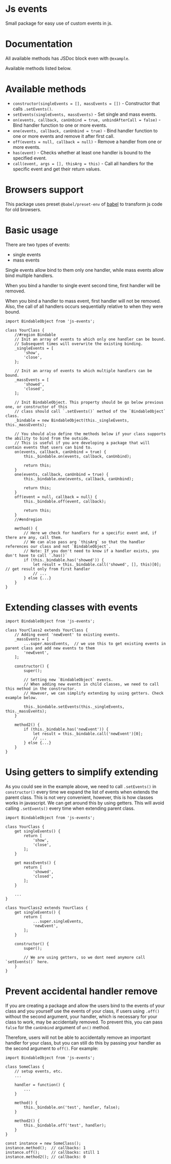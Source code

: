 # Js events

Small package for easy use of custom events in js.

# Documentation

All available methods has JSDoc block even with `@example`.

Available methods listed below.

# Available methods

- `constructor(singleEvents = [], massEvents = [])` - Constructor that calls `.setEvents()`.
- `setEvents(singleEvents, massEvents)` - Set single and mass events.
- `on(events, callback, canUnbind = true, unbindAfterCall = false)` - Bind handler function to one or more events.
- `one(events, callback, canUnbind = true)` - Bind handler function to one or more events and remove it after first call.
- `off(events = null, callback = null)` - Remove a handler from one or more events.
- `has(event)` - Checks whether at least one handler is bound to the specified event.
- `call(event, args = [], thisArg = this)` - Call all handlers for the specific event and get their return values.

# Browsers support

This package uses preset `@babel/preset-env` of [babel](https://github.com/babel/babel) to transform js code for old browsers.

# Basic usage

There are two types of events:
- single events
- mass events

Single events allow bind to them only one handler, while mass events allow bind multiple handlers.

When you bind a handler to single event second time, first handler will be removed.

When you bind a handler to mass event, first handler will not be removed.
Also, the call of all handlers occurs sequentially relative to when they were bound.

```
import BindableObject from 'js-events';

class YourClass {
    //#region Bindable
    // Init an array of events to which only one handler can be bound.
    // Subsequent times will overwrite the existing binding.
    _singleEvents = [
        'show',
        'close',
    };

    // Init an array of events to which multiple handlers can be bound.
    _massEvents = [
        'showed',
        'closed',
    ];

    // Init BindableObject. This property should be go below previous one, or constructor of this
    // class should call `.setEvents()` method of the `BindableObject` class.
    _bindable = new BindableObject(this._singleEvents, this._massEvents);

    // You should also define the methods below if your class supports the ability to bind from the outside.
    // This is useful if you are developing a package that will contain events that users can bind to.
    on(events, callback, canUnbind = true) {
        this._bindable.on(events, callback, canUnbind);

        return this;
    }
    one(events, callback, canUnbind = true) {
        this._bindable.one(events, callback, canUnbind);

        return this;
    }
    off(event = null, callback = null) {
        this._bindable.off(event, callback);

        return this;
    }
    //#endregion

    method() {
        // Here we check for handlers for a specific event and, if there are any, call them.
        // We can also pass arg `thisArg` so that the handler references our class and not `BindableObject`.
        // Note: If you don't need to know if a handler exists, you don't have to call `.has()`
        if (this._bindable.has('showed')) {
            let result = this._bindable.call('showed', [], this)[0];  // get result only from first handler
            // ...
        } else {...}
    }
}
```

# Extending classes with events

```
import BindableObject from 'js-events';

class YourClass2 extends YourClass {
    // Adding event 'newEvent' to existing events.
    _massEvents = [
        ...super.massEvents,  // we use this to get existing events in parent class and add new events to them
        'newEvent',
    ];

    constructor() {
        super();

        // Setting new `BindableObject` events.
        // When adding new events in child classes, we need to call this method in the constructor.
        // However, we can simplify extending by using getters. Check example below.

        this._bindable.setEvents(this._singleEvents, this._massEvents);
    }

    method2() {
        if (this._bindable.has('newEvent')) {
            let result = this._bindable.call('newEvent')[0];
            // ...
        } else {...}
    }
}
```

# Using getters to simplify extending
As you could see in the example above, we need to call `.setEvents()` in `constructor()` every time we expand the list of events when extends the parent class.
This is not very convenient, however, this is how classes works in javascript.
We can get around this by using getters.
This will avoid calling `.setEvents()` every time when extending parent class.

```
import BindableObject from 'js-events';

class YourClass {
    get singleEvents() {
        return [
            'show',
            'close',
        ];
    }

    get massEvents() {
        return [
            'showed',
            'closed',
        ];
    }

    ...
}

class YourClass2 extends YourClass {
    get singleEvents() {
        return [
            ...super.singleEvents,
            'newEvent',
        ];
    }

    constructor() {
        super();

        // We are using getters, so we dont need anymore call `setEvents()` here.
    }
}
```

# Prevent accidental handler remove

If you are creating a package and allow the users bind to the events of your class and you yourself use the events of your class,
if users using `.off()` without the second argument, your handler, which is necessary for your class to work, may be accidentally removed.
To prevent this, you can pass `false` for the `canUnbind` argument of `on()` method.

Therefore, users will not be able to accidentally remove an important handler for your class,
but you can still do this by passing your handler as the second argument to `off()`.
For example:

```
import BindableObject from 'js-events';

class SomeClass {
    // setup events, etc.
    ...

    handler = function() {
        ...
    }

    method() {
        this._bindable.on('test', handler, false);
    }

    method2() {
        this._bindable.off('test', handler);
    }
}

const instance = new SomeClass();
instance.method();  // callbacks: 1
instance.off();     // callbacks: still 1
instance.method2(); // callbacks: 0
```
